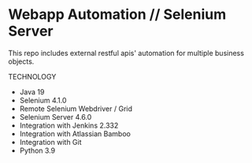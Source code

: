 # Webapp Automation // Selenium Server
This repo includes external restful apis' automation for multiple business objects.

TECHNOLOGY
- Java 19
- Selenium 4.1.0
- Remote Selenium Webdriver / Grid
- Selenium Server 4.6.0
- Integration with Jenkins 2.332
- Integration with Atlassian Bamboo
- Integration with Git
- Python 3.9
